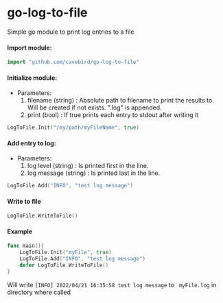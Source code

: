 # go-log-to-file
Simple go module to print log entries to a file

#### Import module:
```go
import "github.com/cavebird/go-log-to-file"
```

#### Initialize module:
  - Parameters:
    1. filename (string)  : Absolute path to filename to print the results to. Will be created if not exists. ".log" is appended.
    2. print    (bool)    : If true prints each entry to stdout after writing it
```go
LogToFile.Init("/my/path/myFileName", true)
```

#### Add entry to log:
- Parameters:
  1. log level    (string)  : Is printed first in the line. 
  2. log message  (string)  : Is printed last in the line.

```go
LogToFile.Add("INFO", "test log message")
```

#### Write to file
```go
LogToFile.WriteToFile()
```

#### Example
```go
func main(){
    LogToFile.Init("myFile", true)
    LogToFile.Add("INFO", "test log message")
    defer LogToFile.WriteToFile()
}
```
Will write ``` [INFO] 2022/04/21 16:35:58 test log message ``` to ``` myFile.log``` in directory where called
